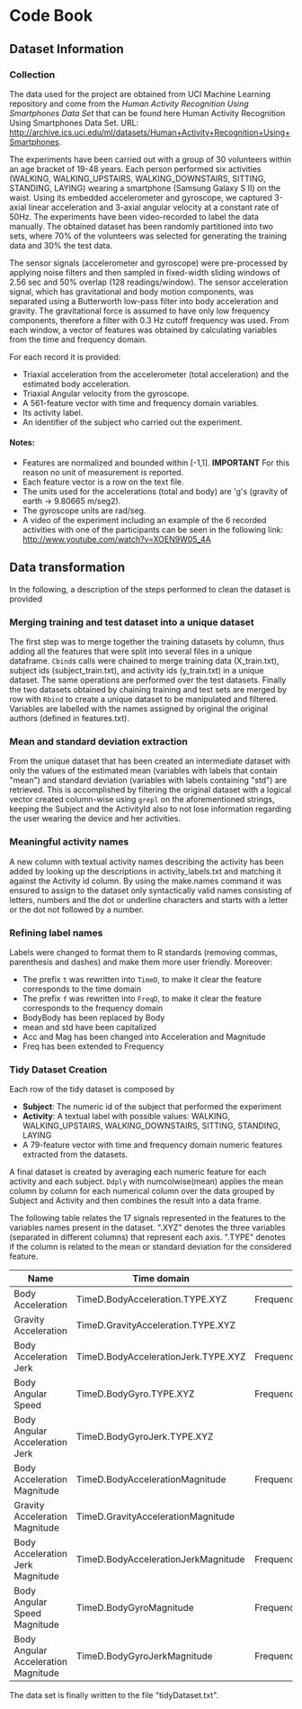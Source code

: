 Code Book
========

Dataset Information
-------------------

### Collection

The data used for the project are obtained from UCI Machine Learning repository and come from the *Human Activity Recognition Using Smartphones Data Set* that can be found
here  <a name="uci-har"/>Human Activity Recognition Using Smartphones Data Set. URL: <http://archive.ics.uci.edu/ml/datasets/Human+Activity+Recognition+Using+Smartphones>.

The experiments have been carried out with a group of 30 volunteers within an age bracket of 19-48 years. Each person performed six activities (WALKING, WALKING_UPSTAIRS, WALKING_DOWNSTAIRS, SITTING, STANDING, LAYING) wearing a smartphone (Samsung Galaxy S II) on the waist. Using its embedded accelerometer and gyroscope, we captured 3-axial linear acceleration and 3-axial angular velocity at a constant rate of 50Hz. The experiments have been video-recorded to label the data manually. The obtained dataset has been randomly partitioned into two sets, where 70% of the volunteers was selected for generating the training data and 30% the test data.

The sensor signals (accelerometer and gyroscope) were pre-processed by applying noise filters and then sampled in fixed-width sliding windows of 2.56 sec and 50% overlap (128 readings/window). The sensor acceleration signal, which has gravitational and body motion components, was separated using a Butterworth low-pass filter into body acceleration and gravity. The gravitational force is assumed to have only low frequency components, therefore a filter with 0.3 Hz cutoff frequency was used. From each window, a vector of features was obtained by calculating variables from the time and frequency domain.

For each record it is provided:

- Triaxial acceleration from the accelerometer (total acceleration) and the estimated body acceleration.
- Triaxial Angular velocity from the gyroscope.
- A 561-feature vector with time and frequency domain variables.
- Its activity label.
- An identifier of the subject who carried out the experiment.

#### Notes:
- Features are normalized and bounded within [-1,1]. __IMPORTANT__ For this reason no unit of measurement is reported.
- Each feature vector is a row on the text file.
- The units used for the accelerations (total and body) are 'g's (gravity of earth -> 9.80665 m/seg2).
- The gyroscope units are rad/seg.
- A video of the experiment including an example of the 6 recorded activities with one of the participants can be seen in the following link: http://www.youtube.com/watch?v=XOEN9W05_4A


Data transformation
-------------------

In the following, a description of the steps performed to clean the dataset is provided

### Merging training and test dataset into a unique dataset

The first step was to merge together the training datasets by column,
thus adding all the features that were split into several files in a unique dataframe.
`Cbind`s calls were chained to merge training data (X_train.txt), subject ids (subject_train.txt),
and activity ids (y_train.txt) in a unique dataset.
The same operations are performed over the test datasets.
Finally the two datasets obtained by chaining training and test sets are merged by row with `Rbind`
to create a unique dataset to be manipulated and filtered.
Variables are labelled with the names assigned by original the
original authors (defined in features.txt).

### Mean and standard deviation extraction

From the unique dataset that has been created an intermediate dataset with only
the values of the estimated mean (variables with labels that contain "mean") and
standard deviation (variables with labels containing "std") are retrieved.
This is accomplished by filtering the original dataset with a logical vector
created column-wise using `grepl` on the aforementioned strings, keeping the Subject
and the ActivityId also to not lose information regarding the user wearing the device
and her activities.

### Meaningful activity names

A new column with textual activity names describing the activity has been added
by looking up the descriptions in activity_labels.txt and matching it against the
Activity id column. By using the make.names command it was ensured to assign to the
dataset only syntactically valid names consisting of letters, numbers and the dot or
underline characters and starts with a letter or the dot not followed by a number.

### Refining label names

Labels were changed to format them to R standards (removing commas, parenthesis and dashes) and make
them more user friendly. Moreover:

* The prefix `t` was rewritten into `TimeD`, to make it clear the feature corresponds to the time domain
* The prefix `f` was rewritten into `FreqD`, to make it clear the feature corresponds to the frequency domain
* BodyBody has been replaced by Body
* mean and std have been capitalized
* Acc and Mag has been changed into Acceleration and Magnitude
* Freq has been extended to Frequency

### Tidy Dataset Creation

Each row of the tidy dataset is composed by

*  __Subject__: The numeric id of the subject that performed the experiment
*  __Activity__: A textual label with possible values: WALKING, WALKING_UPSTAIRS, WALKING_DOWNSTAIRS, SITTING, STANDING, LAYING
*  A 79-feature vector with time and frequency domain numeric features extracted from the datasets.

A final dataset is created by averaging each numeric feature for each activity and each subject.
`Ddply` with numcolwise(mean) applies the mean column by column for each numerical column
over the data grouped by Subject and Activity and then combines the result into a data frame.

The following table relates the 17 signals represented in the features to the variables names
present in the dataset. ".XYZ" denotes the three variables (separated in different columns) that represent each axis.
".TYPE" denotes if the column is related to the mean or standard deviation for the considered feature.

Name                                  | Time domain                            | Frequency domain
------------------------------------- | -------------------------------------- | ------------------------------------------------
Body Acceleration                     | TimeD.BodyAcceleration.TYPE.XYZ        | FrequencyD.BodyAcceleration.TYPE.XYZ
Gravity Acceleration                  | TimeD.GravityAcceleration.TYPE.XYZ     |
Body Acceleration Jerk                | TimeD.BodyAccelerationJerk.TYPE.XYZ    | FrequencyD.BodyAccelerationJerk.TYPE.XYZ
Body Angular Speed                    | TimeD.BodyGyro.TYPE.XYZ                | FrequencyD.BodyGyro.TYPE.XYZ
Body Angular Acceleration Jerk        | TimeD.BodyGyroJerk.TYPE.XYZ            |
Body Acceleration Magnitude           | TimeD.BodyAccelerationMagnitude        | FrequencyD.BodyAccelerationMagnitude
Gravity Acceleration Magnitude        | TimeD.GravityAccelerationMagnitude     |
Body Acceleration Jerk Magnitude      | TimeD.BodyAccelerationJerkMagnitude    | FrequencyD.BodyAccelerationJerkMagnitude
Body Angular Speed Magnitude          | TimeD.BodyGyroMagnitude                | FrequencyD.BodyGyroMagnitude
Body Angular Acceleration Magnitude   | TimeD.BodyGyroJerkMagnitude            | FrequencyD.BodyGyroJerkMagnitude  


The data set is finally written to the file "tidyDataset.txt".
